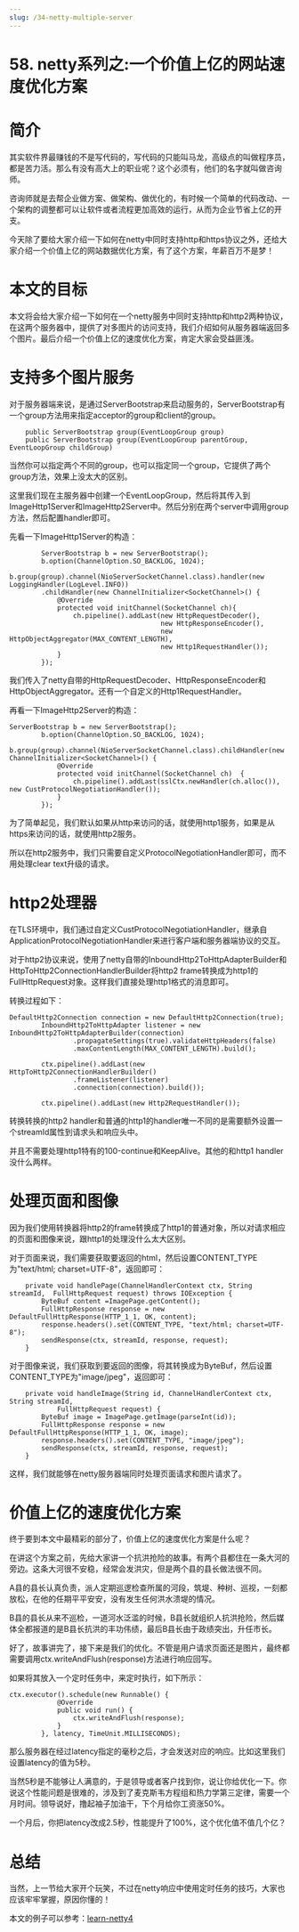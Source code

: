```yaml
---
slug: /34-netty-multiple-server
---
```


# 58. netty系列之:一个价值上亿的网站速度优化方案



# 简介

其实软件界最赚钱的不是写代码的，写代码的只能叫马龙，高级点的叫做程序员，都是苦力活。那么有没有高大上的职业呢？这个必须有，他们的名字就叫做咨询师。

咨询师就是去帮企业做方案、做架构、做优化的，有时候一个简单的代码改动、一个架构的调整都可以让软件或者流程更加高效的运行，从而为企业节省上亿的开支。

今天除了要给大家介绍一下如何在netty中同时支持http和https协议之外，还给大家介绍一个价值上亿的网站数据优化方案，有了这个方案，年薪百万不是梦！

# 本文的目标

本文将会给大家介绍一下如何在一个netty服务中同时支持http和http2两种协议，在这两个服务器中，提供了对多图片的访问支持，我们介绍如何从服务器端返回多个图片。最后介绍一个价值上亿的速度优化方案，肯定大家会受益匪浅。

# 支持多个图片服务

对于服务器端来说，是通过ServerBootstrap来启动服务的，ServerBootstrap有一个group方法用来指定acceptor的group和client的group。

```
    public ServerBootstrap group(EventLoopGroup group) 
    public ServerBootstrap group(EventLoopGroup parentGroup, EventLoopGroup childGroup) 
```

当然你可以指定两个不同的group，也可以指定同一个group，它提供了两个group方法，效果上没太大的区别。

这里我们现在主服务器中创建一个EventLoopGroup，然后将其传入到ImageHttp1Server和ImageHttp2Server中。然后分别在两个server中调用group方法，然后配置handler即可。

先看一下ImageHttp1Server的构造：

```
        ServerBootstrap b = new ServerBootstrap();
        b.option(ChannelOption.SO_BACKLOG, 1024);
        b.group(group).channel(NioServerSocketChannel.class).handler(new LoggingHandler(LogLevel.INFO))
        .childHandler(new ChannelInitializer<SocketChannel>() {
            @Override
            protected void initChannel(SocketChannel ch){
                ch.pipeline().addLast(new HttpRequestDecoder(),
                                      new HttpResponseEncoder(),
                                      new HttpObjectAggregator(MAX_CONTENT_LENGTH),
                                      new Http1RequestHandler());
            }
        });
```

我们传入了netty自带的HttpRequestDecoder、HttpResponseEncoder和HttpObjectAggregator。还有一个自定义的Http1RequestHandler。

再看一下ImageHttp2Server的构造：

```
ServerBootstrap b = new ServerBootstrap();
        b.option(ChannelOption.SO_BACKLOG, 1024);
        b.group(group).channel(NioServerSocketChannel.class).childHandler(new ChannelInitializer<SocketChannel>() {
            @Override
            protected void initChannel(SocketChannel ch)  {
                ch.pipeline().addLast(sslCtx.newHandler(ch.alloc()), new CustProtocolNegotiationHandler());
            }
        });
```

为了简单起见，我们默认如果从http来访问的话，就使用http1服务，如果是从https来访问的话，就使用http2服务。

所以在http2服务中，我们只需要自定义ProtocolNegotiationHandler即可，而不用处理clear text升级的请求。

# http2处理器

在TLS环境中，我们通过自定义CustProtocolNegotiationHandler，继承自ApplicationProtocolNegotiationHandler来进行客户端和服务器端协议的交互。

对于http2协议来说，使用了netty自带的InboundHttp2ToHttpAdapterBuilder和HttpToHttp2ConnectionHandlerBuilder将http2 frame转换成为http1的FullHttpRequest对象。这样我们直接处理http1格式的消息即可。

转换过程如下：

```
DefaultHttp2Connection connection = new DefaultHttp2Connection(true);
        InboundHttp2ToHttpAdapter listener = new InboundHttp2ToHttpAdapterBuilder(connection)
                .propagateSettings(true).validateHttpHeaders(false)
                .maxContentLength(MAX_CONTENT_LENGTH).build();

        ctx.pipeline().addLast(new HttpToHttp2ConnectionHandlerBuilder()
                .frameListener(listener)
                .connection(connection).build());

        ctx.pipeline().addLast(new Http2RequestHandler());
```

转换转换的http2 handler和普通的http1的handler唯一不同的是需要额外设置一个streamId属性到请求头和响应头中。

并且不需要处理http1特有的100-continue和KeepAlive。其他的和http1 handler没什么两样。

# 处理页面和图像

因为我们使用转换器将http2的frame转换成了http1的普通对象，所以对请求相应的页面和图像来说，跟http1的处理没什么太大区别。

对于页面来说，我们需要获取要返回的html，然后设置CONTENT_TYPE为"text/html; charset=UTF-8"，返回即可：

```
    private void handlePage(ChannelHandlerContext ctx, String streamId,  FullHttpRequest request) throws IOException {
        ByteBuf content =ImagePage.getContent();
        FullHttpResponse response = new DefaultFullHttpResponse(HTTP_1_1, OK, content);
        response.headers().set(CONTENT_TYPE, "text/html; charset=UTF-8");
        sendResponse(ctx, streamId, response, request);
    }
```

对于图像来说，我们获取到要返回的图像，将其转换成为ByteBuf，然后设置CONTENT_TYPE为"image/jpeg"，返回即可：

```
    private void handleImage(String id, ChannelHandlerContext ctx, String streamId,
            FullHttpRequest request) {
        ByteBuf image = ImagePage.getImage(parseInt(id));
        FullHttpResponse response = new DefaultFullHttpResponse(HTTP_1_1, OK, image);
        response.headers().set(CONTENT_TYPE, "image/jpeg");
        sendResponse(ctx, streamId, response, request);
    }
```

这样，我们就能够在netty服务器端同时处理页面请求和图片请求了。

# 价值上亿的速度优化方案

终于要到本文中最精彩的部分了，价值上亿的速度优化方案是什么呢？

在讲这个方案之前，先给大家讲一个抗洪抢险的故事。有两个县都住在一条大河的旁边。这条大河很不安稳，经常会发洪灾，但是两个县的县长做法很不同。

A县的县长认真负责，派人定期巡逻检查所属的河段，筑堤、种树、巡视，一刻都放松，在他的任期平平安安，没有发生任何洪水溃堤的情况。

B县的县长从来不巡检，一道河水泛滥的时候，B县长就组织人抗洪抢险，然后媒体全都报道的是B县长抗洪的丰功伟绩，最后B县长由于政绩突出，升任市长。

好了，故事讲完了，接下来是我们的优化。不管是用户请求页面还是图片，最终都需要调用ctx.writeAndFlush(response)方法进行响应回写。

如果将其放入一个定时任务中，来定时执行，如下所示：


```
ctx.executor().schedule(new Runnable() {
            @Override
            public void run() {
                ctx.writeAndFlush(response);
            }
        }, latency, TimeUnit.MILLISECONDS);
```

那么服务器在经过latency指定的毫秒之后，才会发送对应的响应。比如这里我们设置latency的值为5秒。

当然5秒是不能够让人满意的，于是领导或者客户找到你，说让你给优化一下。你说这个性能问题是很难的，涉及到了麦克斯韦方程组和热力学第三定律，需要一个月时间。领导说好，撸起袖子加油干，下个月给你工资涨50%。

一个月后，你把latency改成2.5秒，性能提升了100%，这个优化值不值几个亿？

# 总结

当然，上一节给大家开个玩笑，不过在netty响应中使用定时任务的技巧，大家也应该牢牢掌握，原因你懂的！

本文的例子可以参考：[learn-netty4](https://github.com/ddean2009/learn-netty4)












